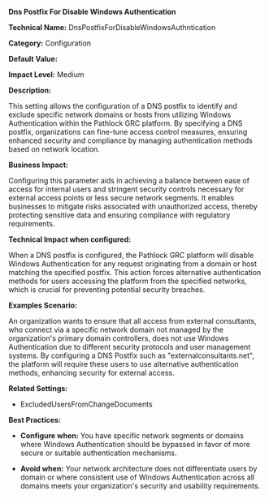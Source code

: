 **Dns Postfix For Disable Windows Authentication**

**Technical Name:** DnsPostfixForDisableWindowsAuthntication

**Category:** Configuration

**Default Value:**

**Impact Level:** Medium

**Description:**

This setting allows the configuration of a DNS postfix to identify and exclude specific network domains or hosts from utilizing Windows Authentication within the Pathlock GRC platform. By specifying a DNS postfix, organizations can fine-tune access control measures, ensuring enhanced security and compliance by managing authentication methods based on network location.

**Business Impact:**

Configuring this parameter aids in achieving a balance between ease of access for internal users and stringent security controls necessary for external access points or less secure network segments. It enables businesses to mitigate risks associated with unauthorized access, thereby protecting sensitive data and ensuring compliance with regulatory requirements.

**Technical Impact when configured:**

When a DNS postfix is configured, the Pathlock GRC platform will disable Windows Authentication for any request originating from a domain or host matching the specified postfix. This action forces alternative authentication methods for users accessing the platform from the specified networks, which is crucial for preventing potential security breaches.

**Examples Scenario:**

An organization wants to ensure that all access from external consultants, who connect via a specific network domain not managed by the organization's primary domain controllers, does not use Windows Authentication due to different security protocols and user management systems. By configuring a DNS Postfix such as "externalconsultants.net", the platform will require these users to use alternative authentication methods, enhancing security for external access.

**Related Settings:**

- ExcludedUsersFromChangeDocuments

**Best Practices:** 

- **Configure when:** You have specific network segments or domains where Windows Authentication should be bypassed in favor of more secure or suitable authentication mechanisms.
  
- **Avoid when:** Your network architecture does not differentiate users by domain or where consistent use of Windows Authentication across all domains meets your organization's security and usability requirements.